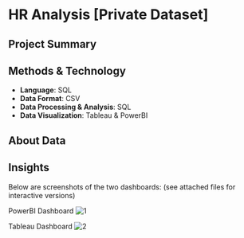 # HR Analysis [Private Dataset]

## Project Summary


## Methods & Technology
* **Language**: SQL
* **Data Format**: CSV
* **Data Processing & Analysis**: SQL
* **Data Visualization**: Tableau & PowerBI

## About Data



## Insights

Below are screenshots of the two dashboards: (see attached files for interactive versions)

PowerBI Dashboard
![1](https://github.com/ppvp/hr_data_analysis/assets/41266016/4e56410e-ab62-43b7-acfb-da1cfa9504f9)

Tableau Dashboard
![2](https://github.com/ppvp/hr_data_analysis/assets/41266016/7dedf9bb-b64a-4e60-9a8c-c6195704f519)

